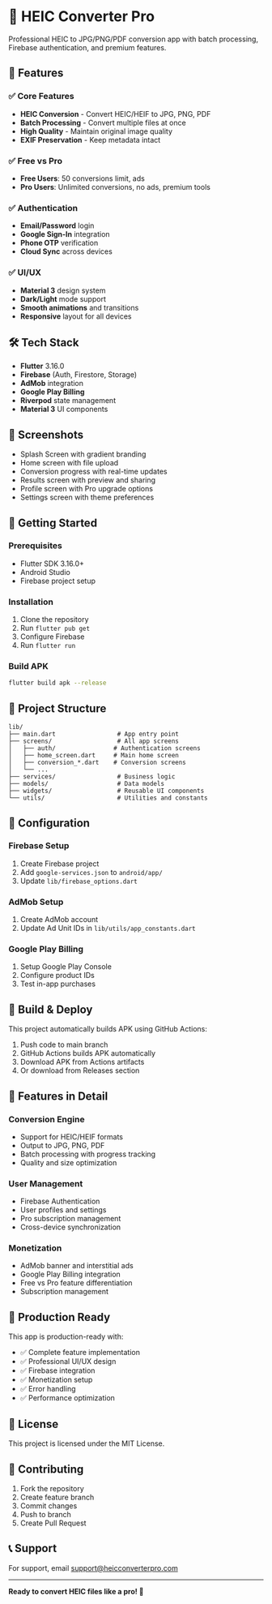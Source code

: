 # 📱 HEIC Converter Pro

Professional HEIC to JPG/PNG/PDF conversion app with batch processing, Firebase authentication, and premium features.

## 🚀 Features

### ✅ Core Features
- **HEIC Conversion** - Convert HEIC/HEIF to JPG, PNG, PDF
- **Batch Processing** - Convert multiple files at once
- **High Quality** - Maintain original image quality
- **EXIF Preservation** - Keep metadata intact

### ✅ Free vs Pro
- **Free Users**: 50 conversions limit, ads
- **Pro Users**: Unlimited conversions, no ads, premium tools

### ✅ Authentication
- **Email/Password** login
- **Google Sign-In** integration
- **Phone OTP** verification
- **Cloud Sync** across devices

### ✅ UI/UX
- **Material 3** design system
- **Dark/Light** mode support
- **Smooth animations** and transitions
- **Responsive** layout for all devices

## 🛠️ Tech Stack

- **Flutter** 3.16.0
- **Firebase** (Auth, Firestore, Storage)
- **AdMob** integration
- **Google Play Billing**
- **Riverpod** state management
- **Material 3** UI components

## 📱 Screenshots

- Splash Screen with gradient branding
- Home screen with file upload
- Conversion progress with real-time updates
- Results screen with preview and sharing
- Profile screen with Pro upgrade options
- Settings screen with theme preferences

## 🚀 Getting Started

### Prerequisites
- Flutter SDK 3.16.0+
- Android Studio
- Firebase project setup

### Installation
1. Clone the repository
2. Run `flutter pub get`
3. Configure Firebase
4. Run `flutter run`

### Build APK
```bash
flutter build apk --release
```

## 📁 Project Structure

```
lib/
├── main.dart                 # App entry point
├── screens/                  # All app screens
│   ├── auth/                # Authentication screens
│   ├── home_screen.dart     # Main home screen
│   ├── conversion_*.dart    # Conversion screens
│   └── ...
├── services/                 # Business logic
├── models/                   # Data models
├── widgets/                  # Reusable UI components
└── utils/                    # Utilities and constants
```

## 🔧 Configuration

### Firebase Setup
1. Create Firebase project
2. Add `google-services.json` to `android/app/`
3. Update `lib/firebase_options.dart`

### AdMob Setup
1. Create AdMob account
2. Update Ad Unit IDs in `lib/utils/app_constants.dart`

### Google Play Billing
1. Setup Google Play Console
2. Configure product IDs
3. Test in-app purchases

## 📱 Build & Deploy

This project automatically builds APK using GitHub Actions:

1. Push code to main branch
2. GitHub Actions builds APK automatically
3. Download APK from Actions artifacts
4. Or download from Releases section

## 🎯 Features in Detail

### Conversion Engine
- Support for HEIC/HEIF formats
- Output to JPG, PNG, PDF
- Batch processing with progress tracking
- Quality and size optimization

### User Management
- Firebase Authentication
- User profiles and settings
- Pro subscription management
- Cross-device synchronization

### Monetization
- AdMob banner and interstitial ads
- Google Play Billing integration
- Free vs Pro feature differentiation
- Subscription management

## 🚀 Production Ready

This app is production-ready with:
- ✅ Complete feature implementation
- ✅ Professional UI/UX design
- ✅ Firebase integration
- ✅ Monetization setup
- ✅ Error handling
- ✅ Performance optimization

## 📄 License

This project is licensed under the MIT License.

## 🤝 Contributing

1. Fork the repository
2. Create feature branch
3. Commit changes
4. Push to branch
5. Create Pull Request

## 📞 Support

For support, email support@heicconverterpro.com

---

**Ready to convert HEIC files like a pro! 🚀**